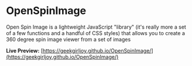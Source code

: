 # OpenSpinImage
Open Spin Image is a lightweight JavaScript "library" (it's really more a set of a few functions and a handful of CSS styles) that allows you to create a 360 degree spin image viewer from a set of images

**Live Preview:** [https://geekgirljoy.github.io/OpenSpinImage/](https://geekgirljoy.github.io/OpenSpinImage/)
